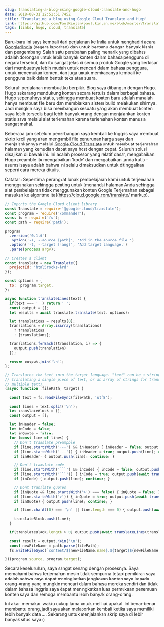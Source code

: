 ```yaml
---
slug: translating-a-blog-using-google-cloud-translate-and-hugo
date: 2018-08-31T12:51:51.745Z
title: 'Translating a blog using Google Cloud Translate and Hugo'
link: https://github.com/PaulKinlan/paul.kinlan.me/blob/master/translate.js
tags: [links, hugo, cloud, translate]
---
```

Baru-baru ini saya kembali dari perjalanan ke India untuk menghadiri acara [Google4India](https://twitter.com/hashtag/google4india) (segera laporkan) dan untuk bertemu dengan banyak bisnis dan pengembang. Salah satu perubahan paling menarik yang dibahas adalah dorongan untuk lebih banyak konten dalam bahasa pengguna di negara tersebut, dan itu sangat jelas di semua produk Google yang berkisar dari membuatnya lebih mudah untuk mencari dalam bahasa pengguna, untuk menemukan konten, dan juga untuk membacanya kembali ke pengguna baik dalam bentuk teks atau suara.

Seluruh perjalanan membuatku berpikir. Blog saya dibangun dengan Hugo. Hugo sekarang mendukung konten secara tertulis dalam berbagai bahasa. Hugo sepenuhnya statis, sehingga membuat konten baru adalah masalah hanya membuat file baru dan membiarkan sistem build melakukan sihirnya. Jadi mungkin saya bisa membangun sesuatu yang akan membuat konten saya lebih tersedia bagi lebih banyak orang dengan menjalankan konten statis saya melalui alat terjemahan karena terjemahan konten manusia sangat mahal.

Beberapa jam sebelum penerbangan saya kembali ke Inggris saya membuat skrip kecil yang akan mengambil file penurunan harga saya dan menjalankannya melalui [Google Cloud Translate](https://cloud.google.com/translate/) untuk membuat terjemahan halaman yang kemudian dapat saya host dengan cepat. Seluruh solusi disajikan di bawah ini. Ini adalah prosesor yang relatif dasar, mengabaikan Hugo preamble itu mengabaikan 'kode' dan mengabaikan tanda kutip - asumsi saya adalah bahwa ini selalu dimaksudkan untuk ditinggalkan seperti cara mereka ditulis.

Catatan: Sepertinya perangkat lunak pembelajaran kami untuk terjemahan menggunakan sehingga penting untuk [menandai halaman Anda sehingga alat pembelajaran tidak menggunakan konten Google Terjemahan sebagai masukan ke algoritme ita](https://cloud.google.com/translate/ markup).




```Javascript
// Imports the Google Cloud client library
const Translate = require('@google-cloud/translate');
const program = require('commander');
const fs = require('fs');
const path = require('path');

program
  .version('0.1.0')
  .option('-s, --source [path]', 'Add in the source file.')
  .option('-t, --target [lang]', 'Add target language.')
  .parse(process.argv);

// Creates a client
const translate = new Translate({
  projectId: 'html5rocks-hrd'
});

const options = {
  to:  program.target,
};

async function translateLines(text) {
  if(text === ' ') return ' ';
  const output = [];
  let results = await translate.translate(text, options);

  let translations = results[0];
  translations = Array.isArray(translations)
    ? translations
    : [translations];

  translations.forEach((translation, i) => {
    output.push(translation)
  });

  return output.join('\n');
};

// Translates the text into the target language. "text" can be a string for
// translating a single piece of text, or an array of strings for translating
// multiple texts.
(async function (filePath, target) {

  const text = fs.readFileSync(filePath, 'utf8');

  const lines = text.split('\n');
  let translateBlock = [];
  const output = [];

  let inHeader = false;
  let inCode = false;
  let inQuote = false;
  for (const line of lines) {
    // Don't translate preampble
    if (line.startsWith('---') && inHeader) { inHeader = false; output.push(line); continue; }
    if (line.startsWith('---')) { inHeader = true; output.push(line); continue; }
    if (inHeader) { output.push(line); continue; }

    // Don't translate code
    if (line.startsWith('```') && inCode) { inCode = false; output.push(line); continue; }
    if (line.startsWith('```')) { inCode = true; output.push(await translateLines(translateBlock.join(' '))); translateBlock = []; output.push(line); continue; }
    if (inCode) { output.push(line); continue; }

    // Dont translate quotes
    if (inQuote && line.startsWith('>') === false) { inQuote = false; }
    if (line.startsWith('>')) { inQuote = true; output.push(await translateLines(translateBlock.join(' '))); translateBlock = []; output.push(line); }
    if (inQuote) { output.push(line); continue; }

    if (line.charAt(0) === '\n' || line.length === 0) { output.push(await translateLines(translateBlock.join(' '))); output.push(line); translateBlock = []; continue;} 

    translateBlock.push(line);
  }

  if(translateBlock.length > 0) output.push(await translateLines(translateBlock.join(' ')))

  const result = output.join('\n');
  const newFileName = path.parse(filePath);
  fs.writeFileSync(`content/${newFileName.name}.${target}${newFileName.ext}`, result);

})(program.source, program.target);
```
Secara keseluruhan, saya sangat senang dengan prosesnya. Saya memahami bahwa terjemahan mesin tidak sempurna tetapi pemikiran saya adalah bahwa saya dapat meningkatkan jangkauan konten saya kepada orang-orang yang mungkin mencari dalam bahasa mereka sendiri dan tidak dalam bahasa Inggris saya dapat meningkatkan luas permukaan penemuan konten saya dan semoga membantu lebih banyak orang-orang.

Ini akan memakan waktu cukup lama untuk melihat apakah ini benar-benar membantu orang, jadi saya akan melaporkan kembali ketika saya memiliki lebih banyak data .... Sekarang untuk menjalankan skrip saya di lebih banyak situs saya :)
